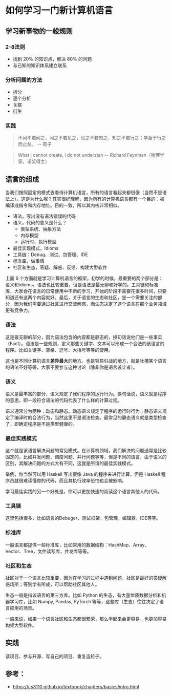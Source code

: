 # 如何学习一门新计算机语言

## 学习新事物的一般规则

### 2-8法则

- 找到 20% 的知识点，解决 80% 的问题
- 与已知的知识体系建立联系

### 分析问题的方法

- 拆分
- 逐个分析
- 关联
- 衍生

### 实践

> 不闻不若闻之，闻之不若见之，见之不若知之，知之不若行之；学至于行之而止矣。
> -- 荀子

> What I cannot create, I do not understan
> -- Richard Feynman（物理学家，诺奖得主）

## 语言的组成

当我们按照固定的模式去看待计算机语言，所有的语言看起来都很像（当然不是语法上）。这是为什么呢？其实很好理解，因为所有的计算机语言都有一个目的：被编译成指令和内存地址。目的一致，所以其内核非常相似。

- 语法，写出没有语法错误的代码
- 语义，代码的意义是什么？
    - 类型系统、抽象方法
    - 内存模型
    - 运行时、执行模型
- 最佳实现模式，Idioms
- 工具链：Debug、测试、包管理、IDE
- 标准库，做事情
- 社区和生态，答疑、解惑、反馈、构建大型软件


上面 6 个方面就是学习计算机语言的框架，初学的时候，最重要的两个部分是：语义和idioms。语法也比较重要，但是语法是最无聊和好学的。工具链和标准库，大家会在语言的日常使用中不断的学习，开始的阶段不需要花很多时间，只要知道还有这两个内容就好。最后，关于语言的生态和社区，是一个需要关注的部分，因为我们需要通过社区进行交流解惑，而生态决定了这个语言在那个业务领域更有竞争力。

### 语法

这是最无聊的部分，因为语法包含的内容都是静态的，换句话说他们是一些事实（Fact）。语法是一些规则，定义那些关键字、文本可以形成一个合法的该语言的程序。比如关键字、空格、逗号、大括号等等的使用。

这也是不同计算机语言**差异最大**的地方。也是容易引战的地方，就是吐槽某个语言的语法不好等等，大家不要参与这种讨论（除非你是语言设计者）。

### 语义

语义是最丰富的部分，语义规定了我们程序的运行行为。换句话说，语义就是程序的意思，即一段符合语法的代码代表了什么样的计算过程。

语义通常分为两种：动态和静态。动态语义规定了程序的运行时行为；静态语义规定了编译时的合法行为，当然这里不是语法检查。最常见的静态语义就是类型检查了，即确定程序是不是类型健康的。

### 最佳实践模式

这个就是该语言解决问题的常见模式。在计算机领域，我们解决的问题通常是比较固定的，比如并发问题、调度问题、并行问题等等，但是不同的语言，由于语义的区别，其解决问题的方式大有不同，这就是所谓的最佳实践模式。

举例，你当然可以用 Haskell 写出很像 Java 的程序来进行计算，但是 Haskell 程序员就很难读懂你的代码，而且其执行效率恐怕也会被影响。

学习最佳实践的另一个好处是，你可以更加快速的阅读这个语言其他人的代码。

### 工具链

这里包括很多，比如语言的Debuger，测试框架，包管理，编辑器，IDE等等。

### 标准库

一般语言都提供一些标准库，比如常用的数据结构：HashMap、Array、Vector、Tree，文件读写库，并发库等等。

### 社区和生态

社区对于一个语言比较重要，因为在学习的过程中遇到问题，社区是最好的答疑解惑场所；等到学有所成，可以帮助社区其他人。

生态一般是指该语言的第三方库。比如 Python 的生态，有大量优质数据分析和机器学习库，比如 Numpy, Pandas, PyTorch 等等，这些库（生态）往往决定了语言应用的场景。

一般来说，如果一个语言社区和生态都很繁荣，那么学起来会更容易，也更加容易构架大型软件。

## 实践

读项目、参与开源、写自己的项目、重复造轮子。


## 参考：

- https://cs3110.github.io/textbook/chapters/basics/intro.html
